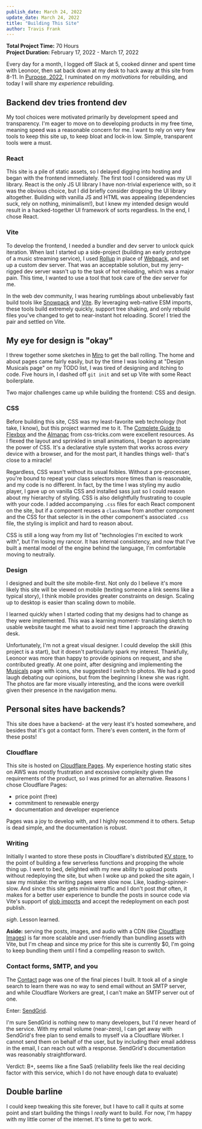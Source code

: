 ```yaml
---
publish_date: March 24, 2022
update_date: March 24, 2022
title: "Building This Site"
author: Travis Frank
---
```

**Total Project Time:** 70 Hours\
**Project Duration:** February 17, 2022 - March 17, 2022

Every day for a month, I logged off Slack at 5, cooked dinner and spent time with Leonoor, then sat back down at my desk to hack away at this site from 8-11.  In [Purpose, 2022](https://www.travismfrank.com/writing/2022-03-19_purpose-2022), I ruminated on my *motivations* for rebuilding, and today I will share my *experience* rebuilding.

## Backend dev tries frontend dev
My tool choices were motivated primarily by development speed and transparency.  I'm eager to move on to developing products in my free time, meaning speed was a reasonable concern for me.  I want to rely on very few tools to keep this site up, to keep bloat and lock-in low.  Simple, transparent tools were a must.

### React
This site is a pile of static assets, so I delayed digging into hosting and began with the frontend immediately.  The first tool I considered was my UI library.  React is the only JS UI library I have non-trivial experience with, so it was the obvious choice, but I did briefly consider dropping the UI library altogether.  Building with vanilla JS and HTML was appealing (dependencies suck, rely on nothing, minimalism!), but I knew my intended design would result in a hacked-together UI framework of sorts regardless.  In the end, I chose React.

### Vite
To develop the frontend, I needed a bundler and dev server to unlock quick iteration.  When last I started up a side-project (building an early prototype of a music streaming service), I used [Rollup](https://www.rollupjs.org/guide/en/) in place of [Webpack](https://webpack.js.org/), and set up a custom dev server.  That was an acceptable solution, but my jerry-rigged dev server wasn't up to the task of hot reloading, which was a major pain.  This time, I wanted to use a tool that took care of the dev server for me.

In the web dev community, I was hearing rumblings about unbelievably fast build tools like [Snowpack](https://www.snowpack.dev/) and [Vite](https://vitejs.dev/).  By leveraging web-native ESM imports, these tools build extremely quickly, support tree shaking, and only rebuild files you've changed to get to near-instant hot reloading.  Score!  I tried the pair and settled on Vite.

## My eye for design is "okay"
I threw together some sketches in [Miro](https://miro.com/) to get the ball rolling.  The home and about pages came fairly easily, but by the time I was looking at "Design Musicals page" on my TODO list, I was tired of designing and itching to code.  Five hours in, I dashed off `git init` and set up Vite with some React boilerplate.

Two major challenges came up while building the frontend: CSS and design.

### CSS
Before building this site, CSS was my least-favorite web technology (hot take, I know), but this project warmed me to it.  The [Complete Guide to Flexbox](https://css-tricks.com/snippets/css/a-guide-to-flexbox/) and the [Almanac](https://css-tricks.com/almanac/) from css-tricks.com were excellent resources.  As I flexed the layout and sprinkled in small animations, I began to appreciate the power of CSS.  It's a declarative style system that works across *every* device with a browser, and for the most part, it handles things well- that's close to a miracle!

Regardless, CSS wasn't without its usual foibles.  Without a pre-processer, you're bound to repeat your class selectors more times than is reasonable, and my code is no different.  In fact, by the time I was styling my audio player, I gave up on vanilla CSS and installed sass just so I could reason about my hierarchy of styling.  CSS is also delightfully frustrating to couple with your code.  I added accompanying `.css` files for each React component on the site, but if a component reuses a `className` from another component and the CSS for that selector is in the other component's associated `.css` file, the styling is implicit and hard to reason about.

CSS is still a long way from my list of "technologies I'm excited to work with", but I'm losing my rancor.  It has internal consistency, and now that I've built a mental model of the engine behind the language, I'm comfortable moving to neutraily.

### Design
I designed and built the site mobile-first.  Not only do I believe it's more likely this site will be viewed on mobile (texting someone a link seems like a typical story), I think mobile provides greater constraints on design.  Scaling up to desktop is easier than scaling down to mobile.

I learned quickly when I started coding that my designs had to change as they were implemented.  This was a learning moment- translating sketch to usable website taught me what to avoid next time I approach the drawing desk.

Unfortunately, I'm not a great visual designer.  I could develop the skill (this project is a start), but it doesn't particularly spark my interest.  Thankfully, Leonoor was more than happy to provide opinions on request, and she contributed greatly.  At one point, after designing and implementing the [Musicals](https://www.travismfrank.com/music/musicals) page with icons, she suggested I switch to photos.  We had a good laugh debating our opinions, but from the beginning I knew she was right.  The photos are far more visually interesting, and the icons were overkill given their presence in the navigation menu.

## Personal sites have backends?
This site does have a backend- at the very least it's hosted somewhere, and besides that it's got a contact form.  There's even content, in the form of these posts!

### Cloudflare
This site is hosted on [Cloudflare Pages](https://pages.cloudflare.com/).  My experience hosting static sites on AWS was mostly frustration and excessive complexity given the requirements of the product, so I was primed for an alternative.  Reasons I chose Cloudflare Pages:
- price point (free)
- commitment to renewable energy
- documentation and developer experience

Pages was a joy to develop with, and I highly recommend it to others.  Setup is dead simple, and the documentation is robust.

### Writing
Initially I wanted to store these posts in Cloudflare's distributed [KV store](https://www.cloudflare.com/products/workers-kv/), to the point of building a few serverless functions and propping the whole thing up.  I went to bed, delighted with my new ability to upload posts without redeploying the site, but when I woke up and poked the site again, I saw my mistake: the writing pages were slow now.  Like, loading-spinner-slow.  And since this site gets minimal traffic and I don't post *that* often, it makes for a better user experience to bundle the posts in source code via Vite's support of [glob imports](https://vitejs.dev/guide/features.html#glob-import) and accept the redeployment on each post publish.

*sigh*.  Lesson learned.

**Aside:** serving the posts, images, and audio with a CDN (like [Cloudflare Images](https://www.cloudflare.com/products/cloudflare-images/)) is far more scalable and user-friendly than bundling assets with Vite, but I'm cheap and since my price for this site is currently $0, I'm going to keep bundling them until I find a compelling reason to switch.

### Contact forms, SMTP, and you
The [Contact](https://www.travismfrank.com/contact) page was one of the final pieces I built.  It took all of a single search to learn there was no way to send email without an SMTP server, and while Cloudflare Workers are great, I can't make an SMTP server out of one.

Enter: [SendGrid](https://sendgrid.com/).

I'm sure SendGrid is nothing new to many developers, but I'd never heard of the service.  With my email volume (near-zero), I can get away with SendGrid's free plan to send emails to myself via a Cloudflare Worker.  I cannot send them on behalf of the user, but by including their email address in the email, I can reach out with a response.  SendGrid's documentation was reasonably straightforward.

Verdict: B+, seems like a fine SaaS (reliability feels like the real deciding factor with this service, which I do not have enough data to evaluate)

## Double barline
I could keep tweaking this site forever, but I have to call it quits at some point and start building the things I *really* want to build.  For now, I'm happy with my little corner of the internet.  It's time to get to work.
